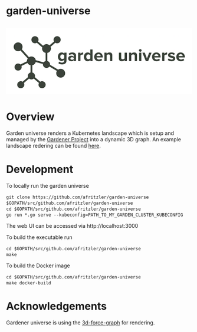 # garden-universe
![garden universe logo](images/logo.png)
---

# Overview
Garden universe renders a Kubernetes landscape which is setup and managed by the [Gardener Project](https://github.com/gardener/gardener) into a dynamic 3D graph. An example landscape redering can be found [here](images/universe.png).

# Development

To locally run the garden universe
```
git clone https://github.com/afritzler/garden-universe $GOPATH/src/github.com/afritzler/garden-universe
cd $GOPATH/src/github.com/afritzler/garden-universe
go run *.go serve --kubeconfig=PATH_TO_MY_GARDEN_CLUSTER_KUBECONFIG
```
The web UI can be accessed via http://localhost:3000

To build the executable run
```
cd $GOPATH/src/github.com/afritzler/garden-universe
make
```

To build the Docker image
```
cd $GOPATH/src/github.com/afritzler/garden-universe
make docker-build
```

# Acknowledgements
Gardener universe is using the [3d-force-graph](https://github.com/vasturiano/3d-force-graph) for rendering. 
